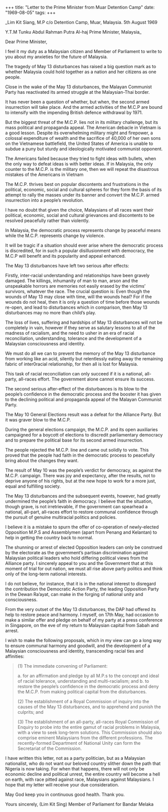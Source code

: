 +++ 
title: "Letter to the Prime Minister from Muar Detention Camp"
date: "1969-08-05"
tags:
+++

_Lim Kit Siang, M.P
c/o Detention Camp,
Muar, Malaysia.
5th August 1969

Y.T.M Tunku Abdul Rahman Putra Al-haj
Prime Minister,
Malaysia_

Dear Prime Minister, 

I feel it my duty as a Malaysian citizen and Member of Parliament to write to you about my anxieties for the future of Malaysia.

The tragedy of May 13 disturbances has raised a big question mark as to whether Malaysia could hold together as a nation and her citizens as one people.

Close in the wake of the May 13 disturbances, the Malayan Communist Party has reactivated its armed struggle at the Malaysian-Thai border.</u>

It has never been a question of whether, but when, the second armed insurrection will take place. And the armed activities of the M.C.P are bound to intensify with the impending British defence withdrawal by 1971.

But the biggest threat of the M.C.P. lies not in its military challenge, but its mass political and propaganda appeal.
The American debacle in Vietnam is a good lesson. Despite its overwhelming military might and firepower, a colossal expenditure of wealth and the sacrifice of 40,000 of her own sons on the Vietnamese battlefield, the United States of America is unable to subdue a puny but sturdy and ideologically motivated communist opponent.

The Americans failed because they tried to fight ideas with bullets, when the only way to defeat ideas is with better ideas.
If in Malaysia, the only counter to the M.C.P. is the military one, then we will repeat the disastrous mistakes of the Americans in Vietnam	 

The M.C.P. thrives best on popular discontents and frustrations in the political, economic, social and cultural spheres for they form the basis of its attempt to rally the masses under its banner and convert the M.C.P. armed insurrection into a people’s revolution.

I have no doubt that given the choice, Malaysians of all races want their political, economic, social and cultural grievances and discontents to be resolved peacefully rather than violently.

In Malaysia, the democratic process represents change by peaceful means while the M.C.P. represents change by violence.

It will be tragic if a situation should ever arise where the democratic process is discredited, for in such a popular disillusionment with democracy, the M.C.P will benefit and its popularity and appeal enhanced.

The May 13 disturbances have left two serious after effects:

Firstly, inter-racial understanding and relationships have been gravely damaged. The killings, inhumanity of man to man, arson and the unspeakable horrors are memories not easily erased by the victims’ survivors, whatever the race. The crucial question is:  Even though the wounds of May 13 may close with time, will the wounds heal? For if the wounds do not heal, then it is only a question of time before those wounds re-open, and lead to disturbances which in comparison, then May 13 disturbances may no more than child’s play.

The loss of lives, suffering and hardships of May 13 disturbances will not be completely in vain, however if they serve as salutary lessons to all of the madness of racialism, and the need to usher in an era of racial reconciliation, understanding, tolerance and the development of a Malaysian consciousness and identity.

We must do all we can to prevent the memory of the May 13 disturbance from working like an acid, silently but relentlessly eating away the remaining fabric of inter0racial relationship, for then all is lost for Malaysia.

This task of racial reconciliation can only succeed if it is a national, all-party, all-races effort. The government alone cannot ensure its success.

The second serious after-effect of the disturbances is its blow to the people’s confidence in the democratic process and the booster it has given to the declining political and propaganda appeal of the Malayan Communist Party.

The May 10 General Elections result was a defeat for the Alliance Party. But it was graver blow to the M.C.P. 

During the general elections campaign, the M.C.P. and its open auxiliaries campaigned for a boycott of elections to discredit parliamentary democracy and to prepare the political base for its second armed insurrection.

The people rejected the M.C.P. line and came out solidly to vote. This proved that the people had faith in the democratic process to peacefully bring about the changes they want.

The result of May 10 was the people’s verdict for democracy, as against the M.C.P. campaign. There was joy and expectancy, after the results, not to deprive anyone of his rights, but at the new hope to work for a more just, equal and fulfilling society.

The May 13 disturbances and the subsequent events, however, had greatly undermined the people’s faith in democracy. 
I believe that the situation, though grave, is not irretrievable, if the government can spearhead a national, all-part, all-races effort to restore communal confidence through the pursuit of genuine multiracial politics and policies.

I believe it is a mistake to spurn the offer of co-operation of newly-elected Opposition M.P.S and Assemblymen (apart from Penang and Kelantan) to help in getting the country back to normal.

The shunning or arrest of elected Opposition leaders can only be construed by the electorate as the government’s partisan discrimination against Malaysian political leaders who hold differing political views from the Alliance party.
I sincerely appeal to you and the Government that at this moment of trial for out nation, we must all rise above party politics and think only of the long-term national interests.

I do not believe, for instance, that it is in the national interest to disregard the contribution the Democratic Action Party, the leading Opposition Party in the Dewan Ra’ayat, can make in the forging of national unity and consciousness.

From the very outset of the May 13 disturbances, the DAP had offered its help to restore peace and harmony. I myself, on 17th May, had occasion to make a similar offer and pledge on behalf of my party at a press conference in Singapore, on the eve of my return to Malaysian capital from Sabah and arrest.

I wish to make the following proposals, which in my view can go a long way to ensure communal harmony and goodwill, and the development of a Malaysian consciousness and identity, transcending racial ties and affinities:



<blockquote>(1)	The immediate convening of Parliament:

a.	for an affirmation and pledge by all M.P.s to the concept and ideal of racial tolerance, understanding and multi-racialism; and
b.	to restore the people’s confidence in the democratic process and deny the M.C.P. from making political capital from the disturbances.

(2)	The establishment of a Royal Commission of inquiry into the causes of the May 13 disturbances, and to apprehend and punish the culprits; and

(3)	The establishment of an all-party, all-races Royal Commission of Enquiry to probe into the entire gamut of racial problems in Malaysia, with a view to seek long-term solutions. This Commission should also comprise eminent Malaysians from the different professions. The recently-formed Department of National Unity can form the Secretariat of the Commission.</blockquote>



I have written this letter, not as a party politician, but as a Malaysian nationalist, who do not want our beloved country slither down the path that Nigeria is now taking. For when that happens, there will not only be economic decline and political unrest, the entire country will become a hell on earth, with race pitted against race, Malaysians against Malaysians.
I hope that my letter will receive your due consideration.

May God keep you in continuous good health. Thank you.

Yours sincerely,
(Lim Kit Sing)
Member of Parliament 
for Bandar Melaka 
 
